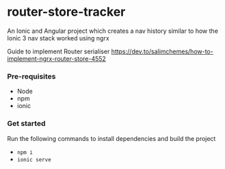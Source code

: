 # router-store-tracker
An Ionic and Angular project which creates a nav history similar to how the Ionic 3 nav stack worked using ngrx

Guide to implement Router serialiser https://dev.to/salimchemes/how-to-implement-ngrx-router-store-4552

### Pre-requisites

- Node
- npm
- ionic

### Get started

Run the following commands to install dependencies and build the project
- `npm i`
- `ionic serve`
